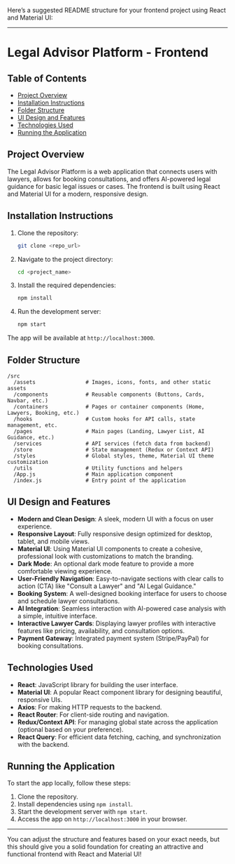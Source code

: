 Here’s a suggested README structure for your frontend project using React and Material UI:

---

# Legal Advisor Platform - Frontend

## Table of Contents
- [Project Overview](#project-overview)
- [Installation Instructions](#installation-instructions)
- [Folder Structure](#folder-structure)
- [UI Design and Features](#ui-design-and-features)
- [Technologies Used](#technologies-used)
- [Running the Application](#running-the-application)

## Project Overview
The Legal Advisor Platform is a web application that connects users with lawyers, allows for booking consultations, and offers AI-powered legal guidance for basic legal issues or cases. The frontend is built using React and Material UI for a modern, responsive design.

## Installation Instructions
1. Clone the repository:
   ```bash
   git clone <repo_url>
   ```

2. Navigate to the project directory:
   ```bash
   cd <project_name>
   ```

3. Install the required dependencies:
   ```bash
   npm install
   ```

4. Run the development server:
   ```bash
   npm start
   ```

The app will be available at `http://localhost:3000`.

## Folder Structure

```
/src
  /assets                # Images, icons, fonts, and other static assets
  /components            # Reusable components (Buttons, Cards, Navbar, etc.)
  /containers            # Pages or container components (Home, Lawyers, Booking, etc.)
  /hooks                 # Custom hooks for API calls, state management, etc.
  /pages                 # Main pages (Landing, Lawyer List, AI Guidance, etc.)
  /services              # API services (fetch data from backend)
  /store                 # State management (Redux or Context API)
  /styles                # Global styles, theme, Material UI theme customization
  /utils                 # Utility functions and helpers
  /App.js                # Main application component
  /index.js              # Entry point of the application
```

## UI Design and Features
- **Modern and Clean Design**: A sleek, modern UI with a focus on user experience.
- **Responsive Layout**: Fully responsive design optimized for desktop, tablet, and mobile views.
- **Material UI**: Using Material UI components to create a cohesive, professional look with customizations to match the branding.
- **Dark Mode**: An optional dark mode feature to provide a more comfortable viewing experience.
- **User-Friendly Navigation**: Easy-to-navigate sections with clear calls to action (CTA) like "Consult a Lawyer" and "AI Legal Guidance."
- **Booking System**: A well-designed booking interface for users to choose and schedule lawyer consultations.
- **AI Integration**: Seamless interaction with AI-powered case analysis with a simple, intuitive interface.
- **Interactive Lawyer Cards**: Displaying lawyer profiles with interactive features like pricing, availability, and consultation options.
- **Payment Gateway**: Integrated payment system (Stripe/PayPal) for booking consultations.
  
## Technologies Used
- **React**: JavaScript library for building the user interface.
- **Material UI**: A popular React component library for designing beautiful, responsive UIs.
- **Axios**: For making HTTP requests to the backend.
- **React Router**: For client-side routing and navigation.
- **Redux/Context API**: For managing global state across the application (optional based on your preference).
- **React Query**: For efficient data fetching, caching, and synchronization with the backend.
  
## Running the Application
To start the app locally, follow these steps:

1. Clone the repository.
2. Install dependencies using `npm install`.
3. Start the development server with `npm start`.
4. Access the app on `http://localhost:3000` in your browser.

---

You can adjust the structure and features based on your exact needs, but this should give you a solid foundation for creating an attractive and functional frontend with React and Material UI!